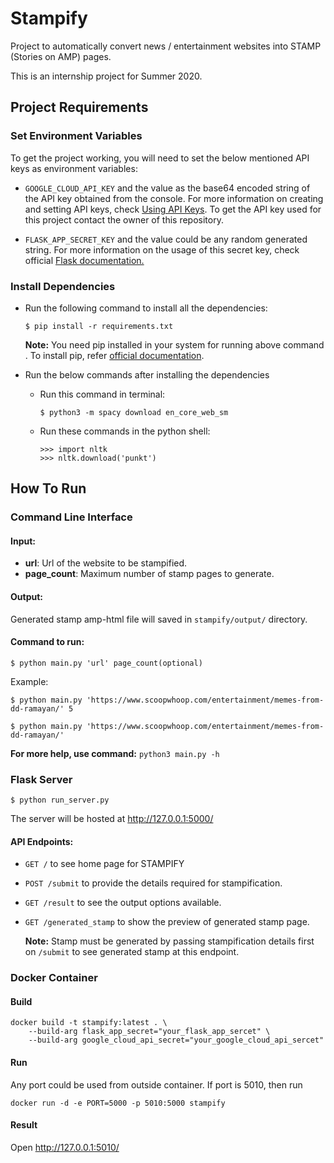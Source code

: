 # Stampify

Project to automatically convert news / entertainment websites into STAMP
(Stories on AMP) pages.

This is an internship project for Summer 2020.

## Project Requirements

### Set Environment Variables
To get the project working, you will need to set the below mentioned API keys as environment 
variables:

- `GOOGLE_CLOUD_API_KEY` and the value as the base64 encoded string of the API key obtained from the console. For more information on creating and setting API keys, check [Using API Keys](https://cloud.google.com/docs/authentication/api-keys). To get the API key used for this project contact the owner of this repository.

- `FLASK_APP_SECRET_KEY` and the value could be any random generated string. For more information on the usage of this secret key, check official [Flask documentation.](https://flask.palletsprojects.com/en/1.1.x/quickstart/#sessions)

### Install Dependencies
- Run the following command to install all the dependencies:

    ```
    $ pip install -r requirements.txt
    ```

    **Note:** You need pip installed in your system for running above command . To install pip, refer [official documentation](https://pip.pypa.io/en/stable/installing/).

- Run the below commands after installing the dependencies

    - Run this command in terminal:

        ```
        $ python3 -m spacy download en_core_web_sm
        ```

    - Run these commands in the python shell:

        ```
        >>> import nltk
        >>> nltk.download('punkt')
        ```

## How To Run

### Command Line Interface

#### Input:

- **url**: Url of the website to be stampified.
- **page_count**: Maximum number of stamp pages to generate.

#### Output:

  Generated stamp amp-html file will saved in `stampify/output/` directory.

#### Command to run:

  ```
  $ python main.py 'url' page_count(optional)
  ```

  Example:


    $ python main.py 'https://www.scoopwhoop.com/entertainment/memes-from-dd-ramayan/' 5

    $ python main.py 'https://www.scoopwhoop.com/entertainment/memes-from-dd-ramayan/'


  **For more help, use command:** 
  ```python3 main.py -h```

### Flask Server

```
$ python run_server.py
```

The server will be hosted at http://127.0.0.1:5000/

#### API Endpoints:

- `GET /` to see home page for STAMPIFY
- `POST /submit` to provide the details required for stampification.
- `GET /result` to see the output options available.
- `GET /generated_stamp` to show the preview of generated stamp page.

  **Note:** Stamp must be generated by passing stampification details first on `/submit`
  to see generated stamp at this endpoint.

### Docker Container
#### Build
```
docker build -t stampify:latest . \
    --build-arg flask_app_secret="your_flask_app_sercet" \
    --build-arg google_cloud_api_secret="your_google_cloud_api_sercet"
```
#### Run
Any port could be used from outside container. If port is 5010, then run
```
docker run -d -e PORT=5000 -p 5010:5000 stampify
```
#### Result
Open http://127.0.0.1:5010/
